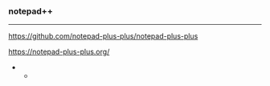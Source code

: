 ### notepad++
---

https://github.com/notepad-plus-plus/notepad-plus-plus

https://notepad-plus-plus.org/


-
  -

```

```





